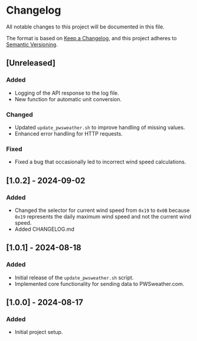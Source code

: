 # Changelog

All notable changes to this project will be documented in this file.

The format is based on [Keep a Changelog](https://keepachangelog.com/en/1.0.0/),
and this project adheres to [Semantic Versioning](https://semver.org/spec/v2.0.0.html).

## [Unreleased]
### Added
- Logging of the API response to the log file.
- New function for automatic unit conversion.

### Changed
- Updated `update_pwsweather.sh` to improve handling of missing values.
- Enhanced error handling for HTTP requests.

### Fixed
- Fixed a bug that occasionally led to incorrect wind speed calculations.

## [1.0.2] - 2024-09-02
### Added
- Changed the selector for current wind speed from `0x19` to `0x0B` because `0x19` represents the daily maximum wind speed and not the current wind speed.
- Added CHANGELOG.md

## [1.0.1] - 2024-08-18
### Added
- Initial release of the `update_pwsweather.sh` script.
- Implemented core functionality for sending data to PWSweather.com.

## [1.0.0] - 2024-08-17
### Added
- Initial project setup.
